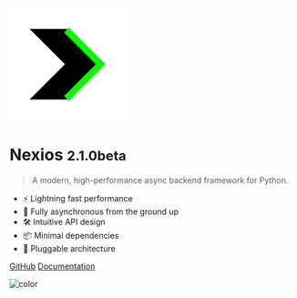 <!-- _coverpage.md -->

![logo](_media/icon.svg)

# Nexios <small>2.1.0beta</small>

> A modern, high-performance async backend framework for Python.

- ⚡ Lightning fast performance
- 🔄 Fully asynchronous from the ground up
- 🛠️ Intuitive API design
- 📦 Minimal dependencies
- 🔌 Pluggable architecture

[GitHub](https://github.com/nexios-labs/nexios)
[Documentation](./installation.md)

<!-- background color -->

![color](#f0f0f0)